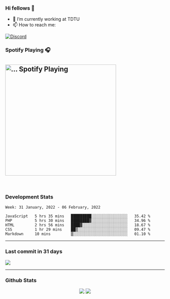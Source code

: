 ### Hi fellows 👋

- 🔭 I’m currently working at TDTU
- 📫 How to reach me:
<a href = "https://discordapp.com/users/517725152327499806">
  <img align="center" src="https://discord.c99.nl/widget/theme-4/517725152327499806.png" alt="Discord"/>
</a>


### Spotify Playing 🎧
[<img src="https://spotify-readme-git-master-maoleng.vercel.app/api/spotify-playing" alt="... Spotify Playing" width="350" />](https://open.spotify.com/user/jo3t0sjswxmpet9c67mq6qph3)
---
<br>

### Development Stats
<!--START_SECTION:waka-->
```text
Week: 31 January, 2022 - 06 February, 2022

JavaScript   5 hrs 35 mins   █████████░░░░░░░░░░░░░░░░   35.42 % 
PHP          5 hrs 30 mins   ████████▓░░░░░░░░░░░░░░░░   34.96 % 
HTML         2 hrs 56 mins   ████▓░░░░░░░░░░░░░░░░░░░░   18.67 % 
CSS          1 hr 29 mins    ██▒░░░░░░░░░░░░░░░░░░░░░░   09.47 % 
Markdown     10 mins         ▒░░░░░░░░░░░░░░░░░░░░░░░░   01.10 % 
```
<!--END_SECTION:waka-->

---
### Last commit in 31 days
<img src = "https://activity-graph.herokuapp.com/graph?username=maoleng&theme=react-dark">

---
### Github Stats
<p align = "center">
  <img src = "https://github-readme-stats.vercel.app/api?username=maoleng&theme=radical&line_height=27">
  <img src = "https://github-readme-stats.vercel.app/api/top-langs/?username=maoleng&count_private=true&theme=radical&langs_count=3">
</p>
